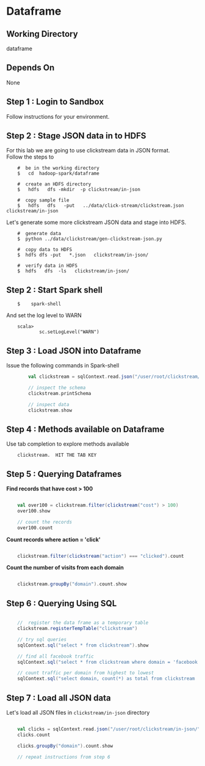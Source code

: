 # Dataframe

## Working Directory
dataframe

## Depends On
None

## Step 1 : Login to Sandbox
Follow instructions for your environment.

## Step 2 : Stage JSON data in to HDFS
For this lab we are going to use clickstream data in JSON format.  
Follow the steps to 

```
    #  be in the working directory
    $   cd  hadoop-spark/dataframe

    #  create an HDFS directory
    $   hdfs   dfs -mkdir  -p clickstream/in-json 

    #  copy sample file
    $   hdfs   dfs   -put   ../data/click-stream/clickstream.json    clickstream/in-json

```

Let's generate some more clickstream JSON data and stage into HDFS.

```
    #  generate data
    $  python ../data/clickstream/gen-clickstream-json.py

    #  copy data to HDFS
    $  hdfs dfs -put   *.json   clickstream/in-json/

    #  verify data in HDFS
    $  hdfs   dfs  -ls   clickstream/in-json/
```


## Step 2 : Start Spark shell

```
    $    spark-shell
```

And set the log level to WARN
```
    scala> 
            sc.setLogLevel("WARN")
```


## Step 3 : Load JSON into Dataframe
Issue the following commands in Spark-shell

```scala
        val clickstream = sqlContext.read.json("/user/root/clickstream/in-json/clickstream.json")

        // inspect the schema
        clickstream.printSchema

        // inspect data
        clickstream.show
```

## Step 4 : Methods available on Dataframe
Use tab completion to explore methods available

```
    clickstream.  HIT THE TAB KEY
```


## Step 5 : Querying Dataframes

**Find records that have cost > 100**
```scala

    val over100 = clickstream.filter(clickstream("cost") > 100)
    over100.show

    // count the records
    over100.count
```

**Count records where action = 'click'**  
```scala

    clickstream.filter(clickstream("action") === "clicked").count
```

**Count the number of visits from each domain**    
```scala

    clickstream.groupBy("domain").count.show
```

## Step 6 : Querying Using SQL

```scala

    //  register the data frame as a temporary table
    clickstream.registerTempTable("clickstream")

    // try sql queries
    sqlContext.sql("select * from clickstream").show

    // find all facebook traffic
    sqlContext.sql("select * from clickstream where domain = 'facebook.com'").show

    // count traffic per domain from highest to lowest
    sqlContext.sql("select domain, count(*) as total from clickstream  group by domain order by total desc").show

```


## Step 7 : Load all JSON data
Let's load all JSON files in `clickstream/in-json` directory

```scala

    val clicks = sqlContext.read.json("/user/root/clickstream/in-json/")
    clicks.count

    clicks.groupBy("domain").count.show

    // repeat instructions from step 6
```